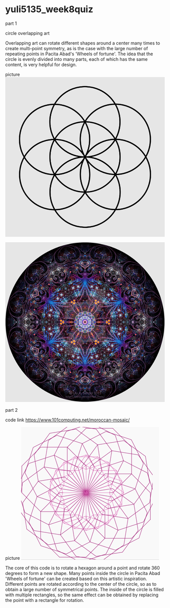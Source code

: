 # yuli5135_week8quiz
part 1

circle overlapping art

Overlapping art can rotate different shapes around a center many times to create multi-point symmetry, as is the case with the large number of repeating points in Pacita Abad's 'Wheels of fortune'. The idea that the circle is evenly divided into many parts, each of which has the same content, is very helpful for design.

picture
![image of the overlapping art](readmeImages/1.png)

![image of the overlapping art](readmeImages/2.png)



part 2

code link
https://www.101computing.net/moroccan-mosaic/

picture
![image of the code](readmeImages/3.png)

The core of this code is to rotate a hexagon around a point and rotate 360 degrees to form a new shape. Many points inside the circle in Pacita Abad 'Wheels of fortune' can be created based on this artistic inspiration. Different points are rotated according to the center of the circle, so as to obtain a large number of symmetrical points. The inside of the circle is filled with multiple rectangles, so the same effect can be obtained by replacing the point with a rectangle for rotation.
